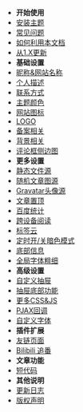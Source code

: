 * **开始使用**
 * [安装主题](/V2/setup)
 * [常见问题](/V2/problem)
 * [如何利用本文档](/V2/how-to-use)
 * [从1.X更新](/V2/update-from-1.x)
* **基础设置**
 * [昵称&网站名称](/V2/name)
 * [个人描述](/V2/describe)
 * [联系方式](/V2/contact)
 * [主题颜色](/V2/color)
 * [网站图标](/V2/favicon)
 * [LOGO](/V2/logo)
 * [备案相关](/V2/beian)
 * [背景相关](/V2/background)
 * [评论框侧边图](/V2/commentBox-pic)
* **更多设置**
 * [静态文件源](/V2/static-resource)
 * [随机文章图源](/V2/page-img)
 * [Gravatar头像源](/V2/gravatar)
 * [文章置顶](/V2/sticky)
 * [百度统计](/V2/BaiduStatistics)
 * [跨设备阅读](/V2/cross-device)
 * [标签云](/V2/tags)
 * [定时开/关暗色模式](/V2/night)
 * [底部信息](/V2/footer)
 * [全局字体粗细](/V2/font-weight)
* **高级设置**
 * [自定义抽屉](/V2/drawer)
 * [抽屉底部功能](/V2/drawer-bottom)
 * [更多CSS&JS](/V2/css-and-js)
 * [PJAX回调](/V2/pjax)
 * [自定义字体](/V2/fonts)
* **插件扩展**
 * [友链页面](/V2/links)
 * [Bilibili 追番](/V2/bilibili)
* **文章功能**
 * [短代码](/V2/shortcodes)
* **其他说明**
 * [更新日志](/V2/update-log)
 * [版权声明](/V2/copy)
